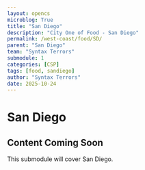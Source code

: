 ```yaml
---
layout: opencs
microblog: True 
title: "San Diego"
description: "City One of Food - San Diego"
permalink: /west-coast/food/SD/
parent: "San Diego"
team: "Syntax Terrors"
submodule: 1
categories: [CSP]
tags: [food, sandiego]
author: "Syntax Terrors"
date: 2025-10-24
---
```


# San Diego 

## Content Coming Soon
This submodule will cover San Diego. 